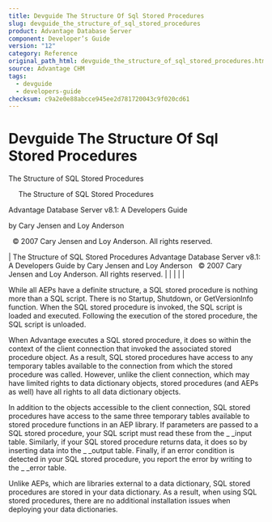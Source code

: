 ```yaml
---
title: Devguide The Structure Of Sql Stored Procedures
slug: devguide_the_structure_of_sql_stored_procedures
product: Advantage Database Server
component: Developer’s Guide
version: "12"
category: Reference
original_path_html: devguide_the_structure_of_sql_stored_procedures.htm
source: Advantage CHM
tags:
  - devguide
  - developers-guide
checksum: c9a2e0e88abcce945ee2d781720043c9f020cd61
---
```


# Devguide The Structure Of Sql Stored Procedures

The Structure of SQL Stored Procedures

     The Structure of SQL Stored Procedures

Advantage Database Server v8.1: A Developers Guide

by Cary Jensen and Loy Anderson

  © 2007 Cary Jensen and Loy Anderson. All rights reserved.

| The Structure of SQL Stored Procedures  Advantage Database Server v8.1: A Developers Guide  by Cary Jensen and Loy Anderson    © 2007 Cary Jensen and Loy Anderson. All rights reserved. |  |  |  |  |

While all AEPs have a definite structure, a SQL stored procedure is nothing more than a SQL script. There is no Startup, Shutdown, or GetVersionInfo function. When the SQL stored procedure is invoked, the SQL script is loaded and executed. Following the execution of the stored procedure, the SQL script is unloaded.

When Advantage executes a SQL stored procedure, it does so within the context of the client connection that invoked the associated stored procedure object. As a result, SQL stored procedures have access to any temporary tables available to the connection from which the stored procedure was called. However, unlike the client connection, which may have limited rights to data dictionary objects, stored procedures (and AEPs as well) have all rights to all data dictionary objects.

In addition to the objects accessible to the client connection, SQL stored procedures have access to the same three temporary tables available to stored procedure functions in an AEP library. If parameters are passed to a SQL stored procedure, your SQL script must read these from the \_ \_input table. Similarly, if your SQL stored procedure returns data, it does so by inserting data into the \_ \_output table. Finally, if an error condition is detected in your SQL stored procedure, you report the error by writing to the \_ \_error table.

Unlike AEPs, which are libraries external to a data dictionary, SQL stored procedures are stored in your data dictionary. As a result, when using SQL stored procedures, there are no additional installation issues when deploying your data dictionaries.

